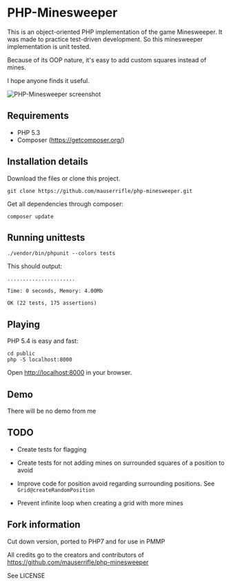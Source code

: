 # PHP-Minesweeper
This is an object-oriented PHP implementation of the game Minesweeper. It was made
to practice test-driven development. So this minesweeper implementation is
unit tested.

Because of its OOP nature, it's easy to add custom squares instead of mines.

I hope anyone finds it useful.

![PHP-Minesweeper screenshot](https://raw.github.com/mauserrifle/php-minesweeper/master/screenshot.png "PHP-Minesweeper screenshot")

## Requirements

* PHP 5.3
* Composer (https://getcomposer.org/)

## Installation details

Download the files or clone this project.

    git clone https://github.com/mauserrifle/php-minesweeper.git

Get all dependencies through composer:

    composer update

## Running unittests

    ./vendor/bin/phpunit --colors tests


This should output:

    ......................

    Time: 0 seconds, Memory: 4.00Mb

    OK (22 tests, 175 assertions)

## Playing

PHP 5.4 is easy and fast:

    cd public
    php -S localhost:8000

Open <http://localhost:8000> in your browser.

## Demo

There will be no demo from me

## TODO

* Create tests for flagging

* Create tests for not adding mines on surrounded squares of a position to
  avoid

* Improve code for position avoid regarding surrounding positions. See
  `Grid@createRandomPosition`

* Prevent infinite loop when creating a grid with more mines

Fork information
---
Cut down version, ported to PHP7 and for use in PMMP

All credits go to the creators and contributors of https://github.com/mauserrifle/php-minesweeper

See LICENSE